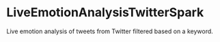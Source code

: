 # LiveEmotionAnalysisTwitterSpark
 Live emotion analysis of tweets from Twitter filtered based on a keyword.
